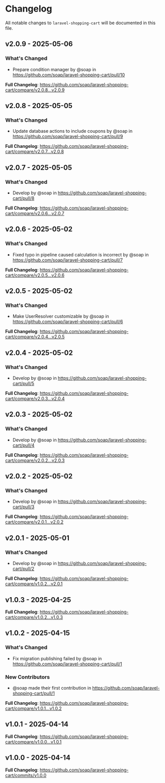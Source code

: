 # Changelog

All notable changes to `laravel-shopping-cart` will be documented in this file.

## v2.0.9 - 2025-05-06

### What's Changed

* Prepare condition manager by @soap in https://github.com/soap/laravel-shopping-cart/pull/10

**Full Changelog**: https://github.com/soap/laravel-shopping-cart/compare/v2.0.8...v2.0.9

## v2.0.8 - 2025-05-05

### What's Changed

* Update database actions to include coupons by @soap in https://github.com/soap/laravel-shopping-cart/pull/9

**Full Changelog**: https://github.com/soap/laravel-shopping-cart/compare/v2.0.7...v2.0.8

## v2.0.7 - 2025-05-05

### What's Changed

* Develop by @soap in https://github.com/soap/laravel-shopping-cart/pull/8

**Full Changelog**: https://github.com/soap/laravel-shopping-cart/compare/v2.0.6...v2.0.7

## v2.0.6 - 2025-05-02

### What's Changed

* Fixed typo in pipeline caused calculation is incorrect by @soap in https://github.com/soap/laravel-shopping-cart/pull/7

**Full Changelog**: https://github.com/soap/laravel-shopping-cart/compare/v2.0.5...v2.0.6

## v2.0.5 - 2025-05-02

### What's Changed

* Make UserResolver customizable by @soap in https://github.com/soap/laravel-shopping-cart/pull/6

**Full Changelog**: https://github.com/soap/laravel-shopping-cart/compare/v2.0.4...v2.0.5

## v2.0.4 - 2025-05-02

### What's Changed

* Develop by @soap in https://github.com/soap/laravel-shopping-cart/pull/5

**Full Changelog**: https://github.com/soap/laravel-shopping-cart/compare/v2.0.3...v2.0.4

## v2.0.3 - 2025-05-02

### What's Changed

* Develop by @soap in https://github.com/soap/laravel-shopping-cart/pull/4

**Full Changelog**: https://github.com/soap/laravel-shopping-cart/compare/v2.0.2...v2.0.3

## v2.0.2 - 2025-05-02

### What's Changed

* Develop by @soap in https://github.com/soap/laravel-shopping-cart/pull/3

**Full Changelog**: https://github.com/soap/laravel-shopping-cart/compare/v2.0.1...v2.0.2

## v2.0.1 - 2025-05-01

### What's Changed

* Develop by @soap in https://github.com/soap/laravel-shopping-cart/pull/2

**Full Changelog**: https://github.com/soap/laravel-shopping-cart/compare/v1.0.2...v2.0.1

## v1.0.3 - 2025-04-25

**Full Changelog**: https://github.com/soap/laravel-shopping-cart/compare/v1.0.2...v1.0.3

## v1.0.2 - 2025-04-15

### What's Changed

* Fix migration publishing failed by @soap in https://github.com/soap/laravel-shopping-cart/pull/1

### New Contributors

* @soap made their first contribution in https://github.com/soap/laravel-shopping-cart/pull/1

**Full Changelog**: https://github.com/soap/laravel-shopping-cart/compare/v1.0.1...v1.0.2

## v1.0.1 - 2025-04-14

**Full Changelog**: https://github.com/soap/laravel-shopping-cart/compare/v1.0.0...v1.0.1

## v1.0.0 - 2025-04-14

**Full Changelog**: https://github.com/soap/laravel-shopping-cart/commits/v1.0.0
